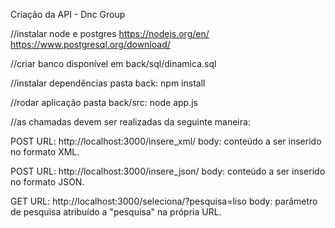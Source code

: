 Criação da API - Dnc Group

//instalar node e postgres
https://nodejs.org/en/
https://www.postgresql.org/download/

//criar banco 
disponível em back/sql/dinamica.sql

//instalar dependências
pasta back: npm install

//rodar aplicação
pasta back/src: node app.js

//as chamadas devem ser realizadas da seguinte maneira:

POST
URL: http://localhost:3000/insere_xml/
body: conteúdo a ser inserido no formato XML.

POST
URL: http://localhost:3000/insere_json/
body: conteúdo a ser inserido no formato JSON.

GET
URL: http://localhost:3000/seleciona/?pesquisa=liso
body: 
parâmetro de pesquisa atribuído a "pesquisa" na própria URL.
